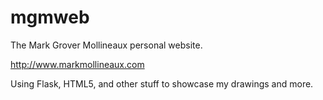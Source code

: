 mgmweb
======

The Mark Grover Mollineaux personal website.


http://www.markmollineaux.com


Using Flask, HTML5, and other stuff to showcase my drawings and more.
